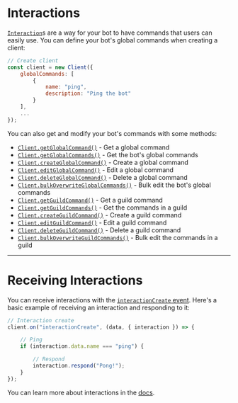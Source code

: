 # Interactions

[`Interaction`](https://aeracord.pranav.page/docs/classes/Interaction)s are a way for your bot to have commands that users can easily use. You can define your bot's global commands when creating a client:

```js
// Create client
const client = new Client({
    globalCommands: [
        {
            name: "ping",
            description: "Ping the bot"
        }
    ],
    ...
});
```

You can also get and modify your bot's commands with some methods:

- [`Client.getGlobalCommand()`](https://aeracord.pranav.page/docs/classes/Client#getGlobalCommand) - Get a global command
- [`Client.getGlobalCommands()`](https://aeracord.pranav.page/docs/classes/Client#getGlobalCommands) - Get the bot's global commands
- [`Client.createGlobalCommand()`](https://aeracord.pranav.page/docs/classes/Client#createGlobalCommand) - Create a global command
- [`Client.editGlobalCommand()`](https://aeracord.pranav.page/docs/classes/Client#editGlobalCommand) - Edit a global command
- [`Client.deleteGlobalCommand()`](https://aeracord.pranav.page/docs/classes/Client#deleteGlobalCommand) - Delete a global command
- [`Client.bulkOverwriteGlobalCommands()`](https://aeracord.pranav.page/docs/classes/Client#bulkOverwriteGlobalCommands) - Bulk edit the bot's global commands
- [`Client.getGuildCommand()`](https://aeracord.pranav.page/docs/classes/Client#getGuildCommand) - Get a guild command
- [`Client.getGuildCommands()`](https://aeracord.pranav.page/docs/classes/Client#getGuildCommands) - Get the commands in a guild
- [`Client.createGuildCommand()`](https://aeracord.pranav.page/docs/classes/Client#createGuildCommand) - Create a guild command
- [`Client.editGuildCommand()`](https://aeracord.pranav.page/docs/classes/Client#editGuildCommand) - Edit a guild command
- [`Client.deleteGuildCommand()`](https://aeracord.pranav.page/docs/classes/Client#deleteGuildCommand) - Delete a guild command
- [`Client.bulkOverwriteGuildCommands()`](https://aeracord.pranav.page/docs/classes/Client#bulkOverwriteGuildCommands) - Bulk edit the commands in a guild

---

# Receiving Interactions

You can receive interactions with the [`interactionCreate` event](https://aeracord.pranav.page/docs/classes/Client#interactionCreate). Here's a basic example of receiving an interaction and responding to it:

```js
// Interaction create
client.on("interactionCreate", (data, { interaction }) => {

    // Ping
    if (interaction.data.name === "ping") {

        // Respond
        interaction.respond("Pong!");
    }
});
```

You can learn more about interactions in the [docs](https://aeracord.pranav.page/docs/classes/Interaction).